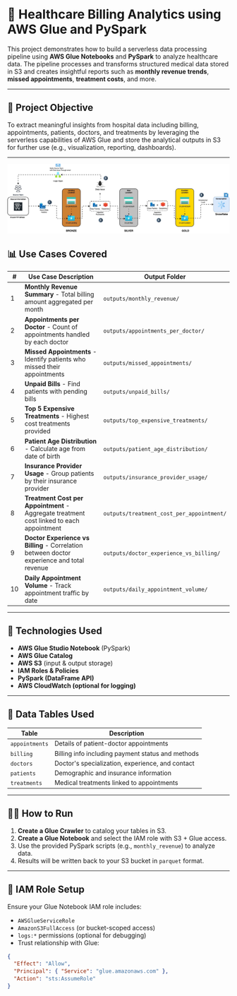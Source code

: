# 🏥 Healthcare Billing Analytics using AWS Glue and PySpark

This project demonstrates how to build a serverless data processing pipeline using **AWS Glue Notebooks** and **PySpark** to analyze healthcare data. The pipeline processes and transforms structured medical data stored in S3 and creates insightful reports such as **monthly revenue trends**, **missed appointments**, **treatment costs**, and more.

---


## 📌 Project Objective

To extract meaningful insights from hospital data including billing, appointments, patients, doctors, and treatments by leveraging the serverless capabilities of AWS Glue and store the analytical outputs in S3 for further use (e.g., visualization, reporting, dashboards).

---

![OList Logical Architecture](https://github.com/vegetariancoder/competitive-programming/blob/main/Projects/OLIST_SALES/DataFlow/OListLogicalArchitecture.jpg)

## 📊 Use Cases Covered

| # | Use Case Description | Output Folder |
|---|-----------------------|----------------|
| 1 | **Monthly Revenue Summary** - Total billing amount aggregated per month | `outputs/monthly_revenue/` |
| 2 | **Appointments per Doctor** - Count of appointments handled by each doctor | `outputs/appointments_per_doctor/` |
| 3 | **Missed Appointments** - Identify patients who missed their appointments | `outputs/missed_appointments/` |
| 4 | **Unpaid Bills** - Find patients with pending bills | `outputs/unpaid_bills/` |
| 5 | **Top 5 Expensive Treatments** - Highest cost treatments provided | `outputs/top_expensive_treatments/` |
| 6 | **Patient Age Distribution** - Calculate age from date of birth | `outputs/patient_age_distribution/` |
| 7 | **Insurance Provider Usage** - Group patients by their insurance provider | `outputs/insurance_provider_usage/` |
| 8 | **Treatment Cost per Appointment** - Aggregate treatment cost linked to each appointment | `outputs/treatment_cost_per_appointment/` |
| 9 | **Doctor Experience vs Billing** - Correlation between doctor experience and total revenue | `outputs/doctor_experience_vs_billing/` |
|10 | **Daily Appointment Volume** - Track appointment traffic by date | `outputs/daily_appointment_volume/` |

---

## 🧰 Technologies Used

- **AWS Glue Studio Notebook** (PySpark)
- **AWS Glue Catalog**
- **AWS S3** (input & output storage)
- **IAM Roles & Policies**
- **PySpark (DataFrame API)**
- **AWS CloudWatch (optional for logging)**

---

## 🔗 Data Tables Used

| Table | Description |
|-------|-------------|
| `appointments` | Details of patient-doctor appointments |
| `billing` | Billing info including payment status and methods |
| `doctors` | Doctor's specialization, experience, and contact |
| `patients` | Demographic and insurance information |
| `treatments` | Medical treatments linked to appointments |

---

## 🧑‍💻 How to Run

1. **Create a Glue Crawler** to catalog your tables in S3.
2. **Create a Glue Notebook** and select the IAM role with S3 + Glue access.
3. Use the provided PySpark scripts (e.g., `monthly_revenue`) to analyze data.
4. Results will be written back to your S3 bucket in `parquet` format.

---

## 🔐 IAM Role Setup

Ensure your Glue Notebook IAM role includes:
- `AWSGlueServiceRole`
- `AmazonS3FullAccess` (or bucket-scoped access)
- `logs:*` permissions (optional for debugging)
- Trust relationship with Glue:
```json
{
  "Effect": "Allow",
  "Principal": { "Service": "glue.amazonaws.com" },
  "Action": "sts:AssumeRole"
}
